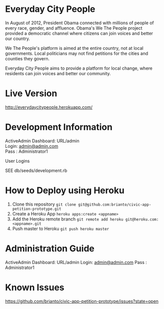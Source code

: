 Everyday City People
====================

In August of 2012, President Obama connected with millions of people of every race, gender, and affluence. Obama's We The People project provided a democratic channel where citizens can join voices and better our country.

We The People's platform is aimed at the entire country, not at local governments. Local politicians may not find petitions for the cities and counties they govern.

Everyday City People aims to provide a platform for local change, where residents can join voices and better our community.

Live Version
============================

http://everydaycitypeople.herokuapp.com/

Development Information
=======================

ActiveAdmin Dashboard: URL/admin  
Login: admin@admin.com  
Pass : Administrator1  

User Logins  
  
SEE db/seeds/development.rb

How to Deploy using Heroku
==========================

1. Clone this repository `git clone git@github.com:brianto/civic-app-petition-prototype.git`
2. Create a Heroku App `heroku apps:create <appname>`
3. Add the Heroku remote branch `git remote add heroku git@heroku.com:<appname>.git`
4. Push master to Heroku `git push heroku master`

Administration Guide
====================

ActiveAdmin Dashboard: URL/admin
Login: admin@admin.com
Pass : Administrator1

Known Issues
============

https://github.com/brianto/civic-app-petition-prototype/issues?state=open

